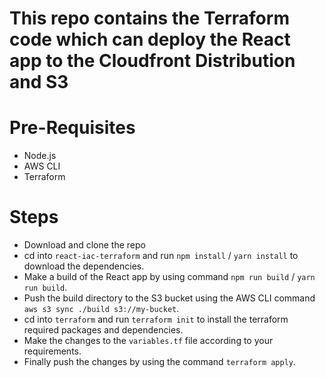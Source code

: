 # This repo contains the Terraform code which can deploy the React app to the Cloudfront Distribution and S3

# Pre-Requisites
- Node.js
- AWS CLI
- Terraform

# Steps
- Download and clone the repo
- cd into ```react-iac-terraform``` and run ```npm install``` / ```yarn install``` to download the dependencies.
- Make a build of the React app by using command ```npm run build``` / ```yarn run build```.
- Push the build directory to the S3 bucket using the AWS CLI command ```aws s3 sync ./build s3://my-bucket```.
- cd into ```terraform``` and run ```terraform init``` to install the terraform required packages and dependencies.
- Make the changes to the ```variables.tf``` file according to your requirements.
- Finally push the changes by using the command ```terraform apply```.
